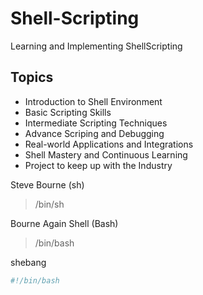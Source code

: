 # Shell-Scripting
Learning and Implementing ShellScripting


## Topics
* Introduction to Shell Environment
* Basic Scripting Skills
* Intermediate Scripting Techniques
* Advance Scriping and Debugging
* Real-world Applications and Integrations
* Shell Mastery and Continuous Learning
* Project to keep up with the Industry

Steve Bourne (sh)
> /bin/sh

Bourne Again Shell (Bash)
> /bin/bash


shebang
```bash
#!/bin/bash 
```

